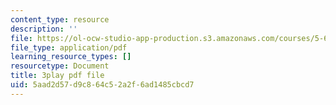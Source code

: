 ```yaml
---
content_type: resource
description: ''
file: https://ol-ocw-studio-app-production.s3.amazonaws.com/courses/5-61-physical-chemistry-fall-2017/5aad2d57d9c864c52a2f6ad1485cbcd7_IZ405_YLKJQ.pdf
file_type: application/pdf
learning_resource_types: []
resourcetype: Document
title: 3play pdf file
uid: 5aad2d57-d9c8-64c5-2a2f-6ad1485cbcd7
---
```

